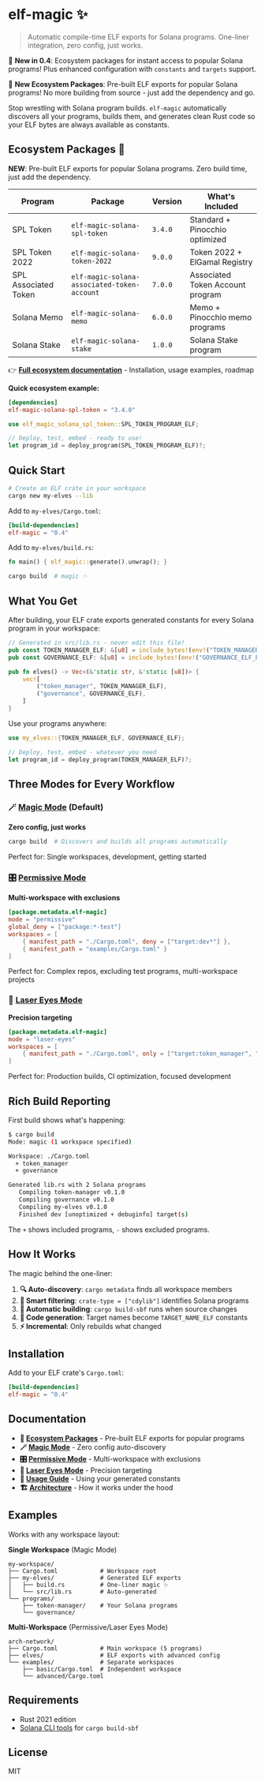 # elf-magic ✨

> Automatic compile-time ELF exports for Solana programs. One-liner integration, zero config, just works.

🚀 **New in 0.4**: Ecosystem packages for instant access to popular Solana programs! Plus enhanced configuration with `constants` and `targets` support.

🌟 **New Ecosystem Packages**: Pre-built ELF exports for popular Solana programs! No more building from source - just add the dependency and go.

Stop wrestling with Solana program builds. `elf-magic` automatically discovers all your programs, builds them, and generates clean Rust code so your ELF bytes are always available as constants.

## Ecosystem Packages 🌟

**NEW**: Pre-built ELF exports for popular Solana programs. Zero build time, just add the dependency.

| Program              | Package                                     | Version | What's Included                  |
| -------------------- | ------------------------------------------- | ------- | -------------------------------- |
| SPL Token            | `elf-magic-solana-spl-token`                | `3.4.0` | Standard + Pinocchio optimized   |
| SPL Token 2022       | `elf-magic-solana-token-2022`               | `9.0.0` | Token 2022 + ElGamal Registry    |
| SPL Associated Token | `elf-magic-solana-associated-token-account` | `7.0.0` | Associated Token Account program |
| Solana Memo          | `elf-magic-solana-memo`                     | `6.0.0` | Memo + Pinocchio memo programs   |
| Solana Stake         | `elf-magic-solana-stake`                    | `1.0.0` | Solana Stake program             |

👉 **[Full ecosystem documentation](docs/ecosystem.md)** - Installation, usage examples, roadmap

**Quick ecosystem example:**

```toml
[dependencies]
elf-magic-solana-spl-token = "3.4.0"
```

```rust
use elf_magic_solana_spl_token::SPL_TOKEN_PROGRAM_ELF;

// Deploy, test, embed - ready to use!
let program_id = deploy_program(SPL_TOKEN_PROGRAM_ELF)?;
```

## Quick Start

```bash
# Create an ELF crate in your workspace
cargo new my-elves --lib
```

Add to `my-elves/Cargo.toml`:

```toml
[build-dependencies]
elf-magic = "0.4"
```

Add to `my-elves/build.rs`:

```rust
fn main() { elf_magic::generate().unwrap(); }
```

```bash
cargo build  # magic ✨
```

## What You Get

After building, your ELF crate exports generated constants for every Solana program in your workspace:

```rust
// Generated in src/lib.rs - never edit this file!
pub const TOKEN_MANAGER_ELF: &[u8] = include_bytes!(env!("TOKEN_MANAGER_ELF_PATH"));
pub const GOVERNANCE_ELF: &[u8] = include_bytes!(env!("GOVERNANCE_ELF_PATH"));

pub fn elves() -> Vec<(&'static str, &'static [u8])> {
    vec![
        ("token_manager", TOKEN_MANAGER_ELF),
        ("governance", GOVERNANCE_ELF),
    ]
}
```

Use your programs anywhere:

```rust
use my_elves::{TOKEN_MANAGER_ELF, GOVERNANCE_ELF};

// Deploy, test, embed - whatever you need
let program_id = deploy_program(TOKEN_MANAGER_ELF)?;
```

## Three Modes for Every Workflow

### 🪄 [Magic Mode](docs/modes/magic.md) (Default)

**Zero config, just works**

```bash
cargo build  # Discovers and builds all programs automatically
```

Perfect for: Single workspaces, development, getting started

### 🎛️ [Permissive Mode](docs/modes/permissive.md)

**Multi-workspace with exclusions**

```toml
[package.metadata.elf-magic]
mode = "permissive"
global_deny = ["package:*-test"]
workspaces = [
    { manifest_path = "./Cargo.toml", deny = ["target:dev*"] },
    { manifest_path = "examples/Cargo.toml" }
]
```

Perfect for: Complex repos, excluding test programs, multi-workspace projects

### 🎯 [Laser Eyes Mode](docs/modes/laser-eyes.md)

**Precision targeting**

```toml
[package.metadata.elf-magic]
mode = "laser-eyes"
workspaces = [
    { manifest_path = "./Cargo.toml", only = ["target:token_manager", "target:governance"] }
]
```

Perfect for: Production builds, CI optimization, focused development

## Rich Build Reporting

First build shows what's happening:

```bash
$ cargo build
Mode: magic (1 workspace specified)

Workspace: ./Cargo.toml
  + token_manager
  + governance

Generated lib.rs with 2 Solana programs
   Compiling token-manager v0.1.0
   Compiling governance v0.1.0
   Compiling my-elves v0.1.0
   Finished dev [unoptimized + debuginfo] target(s)
```

The `+` shows included programs, `-` shows excluded programs.

## How It Works

The magic behind the one-liner:

1. **🔍 Auto-discovery**: `cargo metadata` finds all workspace members
2. **🎯 Smart filtering**: `crate-type = ["cdylib"]` identifies Solana programs
3. **🔨 Automatic building**: `cargo build-sbf` runs when source changes
4. **📝 Code generation**: Target names become `TARGET_NAME_ELF` constants
5. **⚡ Incremental**: Only rebuilds what changed

## Installation

Add to your ELF crate's `Cargo.toml`:

```toml
[build-dependencies]
elf-magic = "0.4"
```

## Documentation

- **🌟 [Ecosystem Packages](docs/ecosystem.md)** - Pre-built ELF exports for popular programs
- **🪄 [Magic Mode](docs/modes/magic.md)** - Zero config auto-discovery
- **🎛️ [Permissive Mode](docs/modes/permissive.md)** - Multi-workspace with exclusions
- **🎯 [Laser Eyes Mode](docs/modes/laser-eyes.md)** - Precision targeting
- **📖 [Usage Guide](docs/usage.md)** - Using your generated constants
- **🏗️ [Architecture](docs/architecture.md)** - How it works under the hood

## Examples

Works with any workspace layout:

**Single Workspace** (Magic Mode)

```
my-workspace/
├── Cargo.toml            # Workspace root
├── my-elves/             # Generated ELF exports
│   ├── build.rs          # One-liner magic ✨
│   └── src/lib.rs        # Auto-generated
└── programs/
    ├── token-manager/    # Your Solana programs
    └── governance/
```

**Multi-Workspace** (Permissive/Laser Eyes Mode)

```
arch-network/
├── Cargo.toml            # Main workspace (5 programs)
├── elves/                # ELF exports with advanced config
└── examples/             # Separate workspaces
    ├── basic/Cargo.toml  # Independent workspace
    └── advanced/Cargo.toml
```

## Requirements

- Rust 2021 edition
- [Solana CLI tools](https://docs.solana.com/cli/install-solana-cli-tools) for `cargo build-sbf`

## License

MIT
